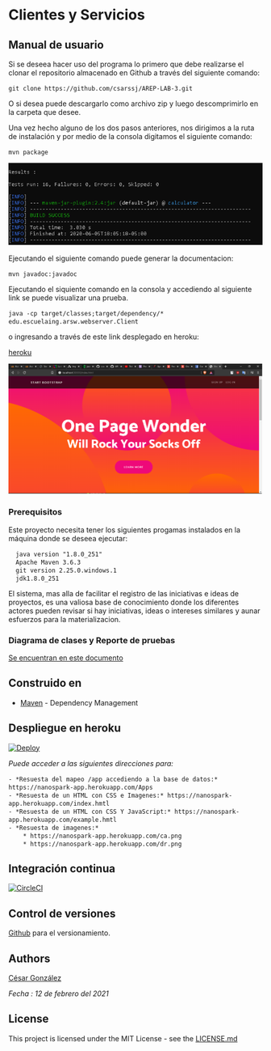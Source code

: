 # Clientes y Servicios

## Manual de usuario

Si se deseea hacer uso del programa lo primero que debe realizarse el clonar el repositorio almacenado en Github a través del siguiente comando:

```
git clone https://github.com/csarssj/AREP-LAB-3.git

```
O si desea puede descargarlo como archivo zip y luego descomprimirlo en la carpeta que desee.

Una vez hecho alguno de los dos pasos anteriores, nos dirigimos a la ruta de instalación y por medio de la consola digitamos el siguiente comando:

```
mvn package

```

![image](https://github.com/csarssj/AREP-LAB-1/blob/master/resources/compilado.png)

Ejecutando el siguiente comando puede generar la documentacion:

```
mvn javadoc:javadoc

```

Ejecutando el siquiente comando en la consola y accediendo al siguiente link se puede visualizar una prueba.

```
java -cp target/classes;target/dependency/* edu.escuelaing.arsw.webserver.Client

```
o ingresando a través de este link desplegado en heroku:

[heroku](https://nanospark-app.herokuapp.com/example.html)

![image](https://github.com/csarssj/ARSW-4-Servidor-Web/blob/master/img/prueba.png)

### Prerequisitos

Este proyecto necesita tener los siguientes progamas instalados en la máquina donde se deseea ejecutar:

```
  java version "1.8.0_251"
  Apache Maven 3.6.3
  git version 2.25.0.windows.1
  jdk1.8.0_251
```

El sistema, mas alla de facilitar el registro de las iniciativas e ideas de proyectos, es una valiosa base de conocimiento donde los diferentes actores pueden revisar si hay iniciativas, ideas o intereses similares y aunar esfuerzos para la materializacion.

### Diagrama de clases y Reporte de pruebas

[Se encuentran en este documento](https://github.com/csarssj/AREP-LAB-3/blob/master/Arquitectura_Empresarial__3.pdf)


## Construido en

* [Maven](https://maven.apache.org/) - Dependency Management

## Despliegue en heroku

[![Deploy](https://www.herokucdn.com/deploy/button.svg)](https://nanospark-app.herokuapp.com/example.html)

*Puede acceder a las siguientes direcciones para:*

	- *Resuesta del mapeo /app accediendo a la base de datos:* https://nanospark-app.herokuapp.com/Apps
	- *Resuesta de un HTML con CSS e Imagenes:* https://nanospark-app.herokuapp.com/index.hmtl
	- *Resuesta de un HTML con CSS Y JavaScript:* https://nanospark-app.herokuapp.com/example.hmtl
	- *Resuesta de imagenes:*
		* https://nanospark-app.herokuapp.com/ca.png
		* https://nanospark-app.herokuapp.com/dr.png

## Integración continua

[![CircleCI](https://circleci.com/gh/circleci/circleci-docs.svg?style=svg)](https://app.circleci.com/pipelines/github/csarssj/AREP-LAB-3)

## Control de versiones 

[Github](https://github.com/) para el versionamiento.

## Authors

[César González](https://github.com/csarssj) 

_Fecha : 12 de febrero del 2021_ 


## License

This project is licensed under the MIT License - see the [LICENSE.md](LICENSE.md) 

